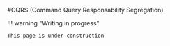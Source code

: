 #CQRS (Command Query Responsability Segregation)

!!! warning "Writing in progress"

	This page is under construction